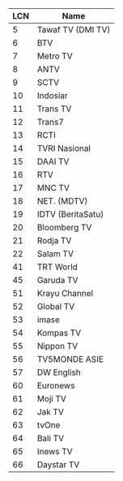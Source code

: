 LCN | Name
-- | --
5 | Tawaf TV (DMI TV)
6 | BTV
7 | Metro TV
8 | ANTV
9 | SCTV
10 | Indosiar
11 | Trans TV
12 | Trans7
13 | RCTI
14 | TVRI Nasional
15 | DAAI TV
16 | RTV
17 | MNC TV
18 | NET. (MDTV)
19 | IDTV (BeritaSatu)
20 | Bloomberg TV
21 | Rodja TV
22 | Salam TV
41 | TRT World
45 | Garuda TV
51 | Krayu Channel
52 | Global TV
53 | imase
54 | Kompas TV
55 | Nippon TV
56 | TV5MONDE ASIE
57 | DW English
60 | Euronews
61 | Moji TV
62 | Jak TV
63 | tvOne
64 | Bali TV
65 | Inews TV
66 | Daystar TV

